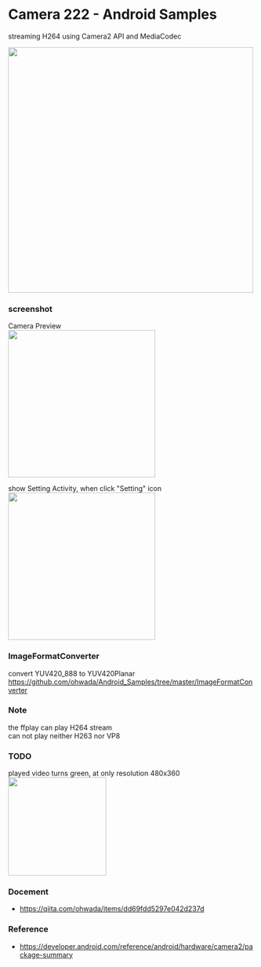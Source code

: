 Camera 222 - Android Samples
===============

streaming H264 using Camera2 API and MediaCodec <br/>

<image src="https://raw.githubusercontent.com/ohwada/Android_Samples/master/Camera222/screenshot/h264_stream_system_overview.png" width="500" /><br/>


### screenshot <br/>
Camera Preview <br/>
<image src="https://raw.githubusercontent.com/ohwada/Android_Samples/master/Camera222/screenshot/camera222_preview.png" width="300" /><br/>

show Setting Activity, when click "Setting" icon <br/>
<image src="https://raw.githubusercontent.com/ohwada/Android_Samples/master/Camera222/screenshot/Camera222_setting_activity.png" width="300" /><br/>


### ImageFormatConverter <br/>
convert YUV420_888 to YUV420Planar <br/>
https://github.com/ohwada/Android_Samples/tree/master/ImageFormatConverter <br/>

### Note <br/>
the ffplay can play H264 stream <br/>
can not play neither H263 nor VP8 <br/>


### TODO <br/>
played video turns green,  at only resolution 480x360 <br/>
<image src="https://raw.githubusercontent.com/ohwada/Android_Samples/master/Camera222/screenshot/ffplay_on_mac_480x360.png" width="200" /><br/>


### Docement <br/>
- https://qiita.com/ohwada/items/dd69fdd5297e042d237d


### Reference <br/>
- https://developer.android.com/reference/android/hardware/camera2/package-summary



